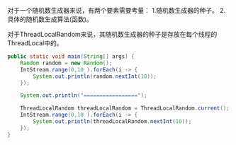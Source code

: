 对于一个随机数生成器来说，有两个要素需要考量：
1.随机数生成器的种子。
2.具体的随机数生成算法(函数)。

对于ThreadLocalRandom来说，其随机数生成器的种子是存放在每个线程的ThreadLocal中的。



```java
public static void main(String[] args) {
    Random random = new Random();
    IntStream.range(0,10 ).forEach(i -> {
        System.out.println(random.nextInt(10));
    });

    System.out.println("=================");

    ThreadLocalRandom threadLocalRandom = ThreadLocalRandom.current();
    IntStream.range(0,10 ).forEach(i -> {
        System.out.println(threadLocalRandom.nextInt(10));
    });
}
```